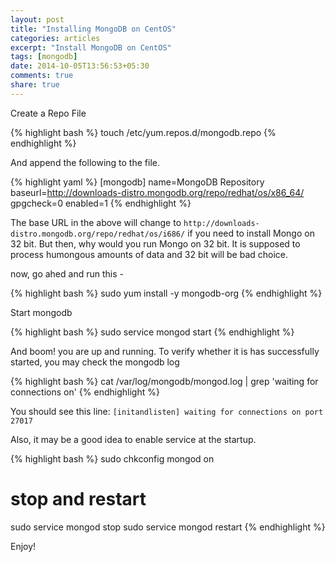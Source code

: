 ```yaml
---
layout: post
title: "Installing MongoDB on CentOS"
categories: articles
excerpt: "Install MongoDB on CentOS"
tags: [mongodb]
date: 2014-10-05T13:56:53+05:30
comments: true
share: true
---
```


Create a Repo File

{% highlight bash %}
touch /etc/yum.repos.d/mongodb.repo
{% endhighlight %}

And append the following to the file.

{% highlight yaml %}
[mongodb]
name=MongoDB Repository
baseurl=http://downloads-distro.mongodb.org/repo/redhat/os/x86_64/
gpgcheck=0
enabled=1
{% endhighlight %}

The base URL in the above will change to `http://downloads-distro.mongodb.org/repo/redhat/os/i686/` if you need to install Mongo on 32 bit. But then, why would you run Mongo on 32 bit. It is supposed to process humongous amounts of data and 32 bit will be bad choice.

now, go ahed and run this -

{% highlight bash %}
sudo yum install -y mongodb-org
{% endhighlight %}

Start mongodb

{% highlight bash %}
sudo service mongod start
{% endhighlight %}

And boom! you are up and running. To verify whether it is has successfully started, you may check the mongodb log

{% highlight bash %}
cat /var/log/mongodb/mongod.log | grep 'waiting for connections on'
{% endhighlight %}

You should see this line: `[initandlisten] waiting for connections on port 27017`

Also, it may be a good idea to enable service at the startup.

{% highlight bash %}
sudo chkconfig mongod on
# stop and restart
sudo service mongod stop
sudo service mongod restart
{% endhighlight %}

Enjoy!
